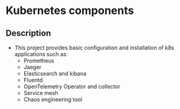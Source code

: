 # Kubernetes components
## Description
- This project provides basic configuration and installation of k8s applications such as:
  - Prometheus
  - Jaeger
  - Elasticsearch and kibana
  - Fluentd
  - OpenTelemetry Operator and collector
  - Service mesh
  - Chaos engineering tool
